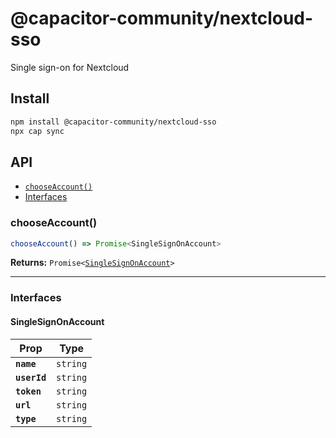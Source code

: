 # @capacitor-community/nextcloud-sso

Single sign-on for Nextcloud

## Install

```bash
npm install @capacitor-community/nextcloud-sso
npx cap sync
```

## API

<docgen-index>

* [`chooseAccount()`](#chooseaccount)
* [Interfaces](#interfaces)

</docgen-index>

<docgen-api>
<!--Update the source file JSDoc comments and rerun docgen to update the docs below-->

### chooseAccount()

```typescript
chooseAccount() => Promise<SingleSignOnAccount>
```

**Returns:** <code>Promise&lt;<a href="#singlesignonaccount">SingleSignOnAccount</a>&gt;</code>

--------------------


### Interfaces


#### SingleSignOnAccount

| Prop         | Type                |
| ------------ | ------------------- |
| **`name`**   | <code>string</code> |
| **`userId`** | <code>string</code> |
| **`token`**  | <code>string</code> |
| **`url`**    | <code>string</code> |
| **`type`**   | <code>string</code> |

</docgen-api>
